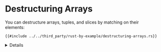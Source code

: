 # Destructuring Arrays

You can destructure arrays, tuples, and slices by matching on their elements:

```rust,editable
{{#include ../../third_party/rust-by-example/destructuring-arrays.rs}}
```

<details>

- Destructuring of slices of unknown length also works with patterns of fixed length.

  ```rust,editable
  fn main() {
      inspect(&[0, -2, 3]);
      inspect(&[0, -2, 3, 4]);
  }

  #[rustfmt::skip]
  fn inspect(slice: &[i32]) {
      println!("Tell me about {slice:?}");
      match slice {
          [0, y, z] => println!("First is 0, y = {y}, and z = {z}"),
          [1, ..]   => println!("First is 1 and the rest were ignored"),
          _         => println!("All elements were ignored"),
      }
  }
  ```

- Create a new pattern using `_` to represent an element.
- Add more values to the array.
- Point out that how `..` will expand to account for different number of elements.
- Show matching against the tail with patterns `[.., b]` and `[a@..,b]`

</details>
